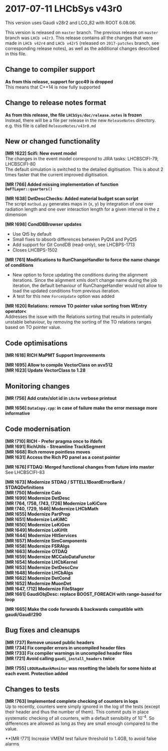 2017-07-11 LHCbSys v43r0
===
This version uses Gaudi v28r2 and LCG_82 with ROOT 6.08.06.

This version is released on `master` branch. The previous release on `master` branch  was `LHCb v42r3`. This release contains all the changes that were made in `LHCb v42r4` and `LHCb v42r5` (released on `2017-patches` branch, see corresponding release notes), as well as the additional changes described in this file.

## Change to compiler support
**As from this release, support for gcc49 is dropped**  
This means that C++14 is now fully supported

## Change to release notes format
**As from this release, the file `LHCbSys/doc/release.notes` is frozen**  
Instead, there will be a file per release in the new `ReleaseNotes` directory. e.g. this file is called `ReleaseNotes/v43r0.md`

## New or changed functionality
**[MR !622] Scifi: New event model**  
The changes in the event model correspond to JIRA tasks: LHCBSCIFI-79, LHCBSCIFI-80  
The default simulation is switched to the detailed digitisation. This is about 2 times faster that the current improved digitisation.

**[MR !766] Added missing implementation of function `DeFTLayer::quarters()`**

**[MR !638] DetDescChecks: Added material budget scan script**  
The script `matbud.py` generates maps in (x, y) by integration of one over radiation length and one over interaction length for a given interval in the z dimension

**[MR !698] CondDBBrowser updates**  
- Use Qt5 by default  
- Small fixes to absorb differences between PyQt4 and PyQt5  
- Add support for Git CondDB (read-only), see LHCBPS-1713  
- Closes LHCBPS-1502  

**[MR !761] Modifications to RunChangeHandler to force the name change of conditions**  
- New option to force updating the conditions during the alignment iterations. Since the alignment xmls don’t change name during the job iteration, the default behaviour of RunChangeHandler would not allow to load the updated conditions from previous iteration.  
- A test for this new `ForceUpdate` option was added

**[MR !620] Relations: remove TO pointer value sorting from WEntry operator<**  
Addresses the issue with the Relations sorting that results in potentially unstable behaviour, by removing the sorting of the TO relations ranges based on TO pointer value.

## Code optimisations
**[MR !618] RICH MaPMT Support Improvements**

**[MR !695] Allow to compile VectorClass on avx512**  
**[MR !623] Update VectorClass to 1.28**


## Monitoring changes
**[MR !756] Add crate/slot id in `L0cte` verbose printout**

**[MR !656] `DataCopy.cpp`: in case of failure make the error message more informative**


## Code modernisation
**[MR !710] RICH - Prefer pragma once to ifdefs**  
**[MR !691] RichUtils - Streamline TrackSegment**  
**[MR !668] Rich remove pointless moves**  
**[MR !631] Access the Rich PD panel as a const pointer**

**[MR !676] FTDAQ: Merged functional changes from future into master**  
See LHCBSCIFI-83

**[MR !673] Modernize STDAQ / STTELL1BoardErrorBank / STDAQDefinitions**  
**[MR !750] Modernize Calo**  
**[MR !699] Modernize DetDesc**  
**[MR !764, !758, !743, !726] Modernize LoKiCore**  
**[MR !740, !729, !646] Modernize LHCbMath**  
**[MR !655] Modernize PartProp**  
**[MR !651] Modernize LoKiMC**  
**[MR !650] Modernize LoKiGen**  
**[MR !649] Modernize LoKiHlt**  
**[MR !644] Modernize HltServices**  
**[MR !657] Modernize SimComponents**  
**[MR !658] Modernize FSRAlgs**  
**[MR !663] Modernize OTDAQ**  
**[MR !659] Modernize MCCaloDataFunctor**  
**[MR !654] Modernize LHCbKernel**  
**[MR !653] Modernize DetDescCnv**  
**[MR !648] Modernize LHCbAlgs**  
**[MR !662] Modernize DetCond**  
**[MR !652] Modernize MuonDet**  
**[MR !647, !712] Modernize FileStager**  
**[MR !661] GaudiObjDesc: replace BOOST_FOREACH with range-based for loop**

**[MR !665] Make the code forwards & backwards compatible with gaudi/Gaudi!290**

## Bug fixes and cleanups
**[MR !737] Remove unused public headers**  
**[MR !734] Fix compiler errors in uncompiled header files**  
**[MR !733] Fix compiler warnings in uncompiled header files**  
**[MR !721] Avoid calling `gaudi_install_headers` twice**  

**[MR !755] `L0DURawBankMonitor` was resetting the labels for some histo at each event. Protection added**


## Changes to tests
**[MR !763] Implemented complete checking of counters in logs**  
Up to recently, counters were simply ignored in the log of the tests (except their header and thus the number of them). This commit puts in place systematic checking of all counters, with a default sensibility of 10<sup>-4</sup>. So differences are allowed as long as they are small enough compared to the value.

**[MR !771] Increase VMEM test failure threshold to 1.4GB, to avoid false alarms
